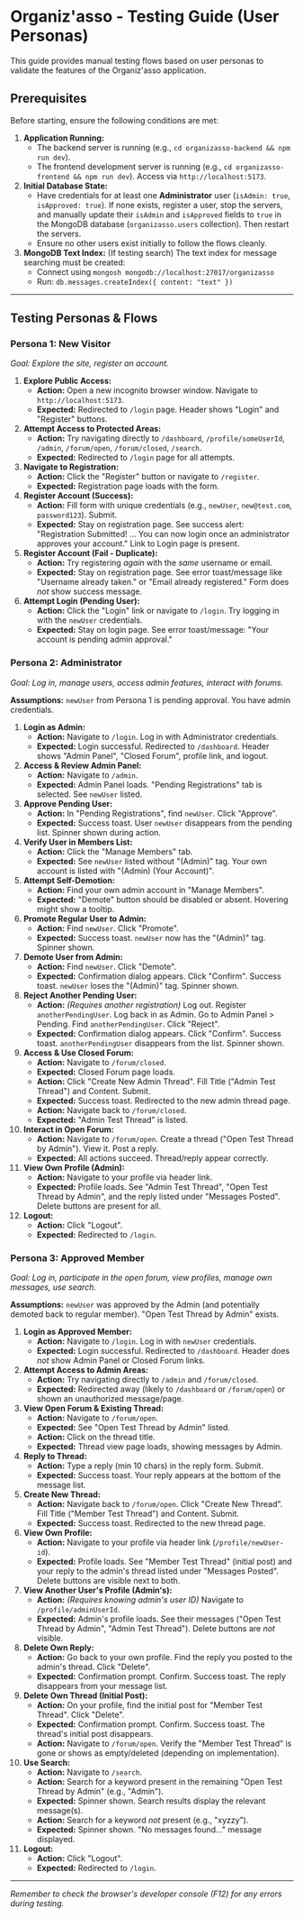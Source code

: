 # Organiz'asso - Testing Guide (User Personas)

This guide provides manual testing flows based on user personas to validate the features of the Organiz'asso application.

## Prerequisites

Before starting, ensure the following conditions are met:

1.  **Application Running:**
    *   The backend server is running (e.g., `cd organizasso-backend && npm run dev`).
    *   The frontend development server is running (e.g., `cd organizasso-frontend && npm run dev`). Access via `http://localhost:5173`.
2.  **Initial Database State:**
    *   Have credentials for at least one **Administrator** user (`isAdmin: true`, `isApproved: true`). If none exists, register a user, stop the servers, and manually update their `isAdmin` and `isApproved` fields to `true` in the MongoDB database (`organizasso.users` collection). Then restart the servers.
    *   Ensure no other users exist initially to follow the flows cleanly.
3.  **MongoDB Text Index:** (If testing search) The text index for message searching must be created:
    *   Connect using `mongosh mongodb://localhost:27017/organizasso`
    *   Run: `db.messages.createIndex({ content: "text" })`

---

## Testing Personas & Flows

### Persona 1: New Visitor

*Goal: Explore the site, register an account.* 

1.  **Explore Public Access:**
    *   **Action:** Open a new incognito browser window. Navigate to `http://localhost:5173`.
    *   **Expected:** Redirected to `/login` page. Header shows "Login" and "Register" buttons.
2.  **Attempt Access to Protected Areas:**
    *   **Action:** Try navigating directly to `/dashboard`, `/profile/someUserId`, `/admin`, `/forum/open`, `/forum/closed`, `/search`.
    *   **Expected:** Redirected to `/login` page for all attempts.
3.  **Navigate to Registration:**
    *   **Action:** Click the "Register" button or navigate to `/register`.
    *   **Expected:** Registration page loads with the form.
4.  **Register Account (Success):**
    *   **Action:** Fill form with unique credentials (e.g., `newUser`, `new@test.com`, `password123`). Submit.
    *   **Expected:** Stay on registration page. See success alert: "Registration Submitted! ... You can now login once an administrator approves your account." Link to Login page is present.
5.  **Register Account (Fail - Duplicate):**
    *   **Action:** Try registering *again* with the *same* username or email.
    *   **Expected:** Stay on registration page. See error toast/message like "Username already taken." or "Email already registered." Form does *not* show success message.
6.  **Attempt Login (Pending User):**
    *   **Action:** Click the "Login" link or navigate to `/login`. Try logging in with the `newUser` credentials.
    *   **Expected:** Stay on login page. See error toast/message: "Your account is pending admin approval."

### Persona 2: Administrator

*Goal: Log in, manage users, access admin features, interact with forums.* 

**Assumptions:** `newUser` from Persona 1 is pending approval. You have admin credentials.

1.  **Login as Admin:**
    *   **Action:** Navigate to `/login`. Log in with Administrator credentials.
    *   **Expected:** Login successful. Redirected to `/dashboard`. Header shows "Admin Panel", "Closed Forum", profile link, and logout.
2.  **Access & Review Admin Panel:**
    *   **Action:** Navigate to `/admin`.
    *   **Expected:** Admin Panel loads. "Pending Registrations" tab is selected. See `newUser` listed.
3.  **Approve Pending User:**
    *   **Action:** In "Pending Registrations", find `newUser`. Click "Approve".
    *   **Expected:** Success toast. User `newUser` disappears from the pending list. Spinner shown during action.
4.  **Verify User in Members List:**
    *   **Action:** Click the "Manage Members" tab.
    *   **Expected:** See `newUser` listed without "(Admin)" tag. Your own account is listed with "(Admin) (Your Account)".
5.  **Attempt Self-Demotion:**
    *   **Action:** Find your own admin account in "Manage Members".
    *   **Expected:** "Demote" button should be disabled or absent. Hovering might show a tooltip.
6.  **Promote Regular User to Admin:**
    *   **Action:** Find `newUser`. Click "Promote".
    *   **Expected:** Success toast. `newUser` now has the "(Admin)" tag. Spinner shown.
7.  **Demote User from Admin:**
    *   **Action:** Find `newUser`. Click "Demote".
    *   **Expected:** Confirmation dialog appears. Click "Confirm". Success toast. `newUser` loses the "(Admin)" tag. Spinner shown.
8.  **Reject Another Pending User:**
    *   **Action:** *(Requires another registration)* Log out. Register `anotherPendingUser`. Log back in as Admin. Go to Admin Panel > Pending. Find `anotherPendingUser`. Click "Reject".
    *   **Expected:** Confirmation dialog appears. Click "Confirm". Success toast. `anotherPendingUser` disappears from the list. Spinner shown.
9.  **Access & Use Closed Forum:**
    *   **Action:** Navigate to `/forum/closed`.
    *   **Expected:** Closed Forum page loads.
    *   **Action:** Click "Create New Admin Thread". Fill Title ("Admin Test Thread") and Content. Submit.
    *   **Expected:** Success toast. Redirected to the new admin thread page.
    *   **Action:** Navigate back to `/forum/closed`.
    *   **Expected:** "Admin Test Thread" is listed.
10. **Interact in Open Forum:**
    *   **Action:** Navigate to `/forum/open`. Create a thread ("Open Test Thread by Admin"). View it. Post a reply.
    *   **Expected:** All actions succeed. Thread/reply appear correctly.
11. **View Own Profile (Admin):**
    *   **Action:** Navigate to your profile via header link.
    *   **Expected:** Profile loads. See "Admin Test Thread", "Open Test Thread by Admin", and the reply listed under "Messages Posted". Delete buttons are present for all.
12. **Logout:**
    *   **Action:** Click "Logout".
    *   **Expected:** Redirected to `/login`.

### Persona 3: Approved Member

*Goal: Log in, participate in the open forum, view profiles, manage own messages, use search.* 

**Assumptions:** `newUser` was approved by the Admin (and potentially demoted back to regular member). "Open Test Thread by Admin" exists.

1.  **Login as Approved Member:**
    *   **Action:** Navigate to `/login`. Log in with `newUser` credentials.
    *   **Expected:** Login successful. Redirected to `/dashboard`. Header does *not* show Admin Panel or Closed Forum links.
2.  **Attempt Access to Admin Areas:**
    *   **Action:** Try navigating directly to `/admin` and `/forum/closed`.
    *   **Expected:** Redirected away (likely to `/dashboard` or `/forum/open`) or shown an unauthorized message/page.
3.  **View Open Forum & Existing Thread:**
    *   **Action:** Navigate to `/forum/open`.
    *   **Expected:** See "Open Test Thread by Admin" listed.
    *   **Action:** Click on the thread title.
    *   **Expected:** Thread view page loads, showing messages by Admin.
4.  **Reply to Thread:**
    *   **Action:** Type a reply (min 10 chars) in the reply form. Submit.
    *   **Expected:** Success toast. Your reply appears at the bottom of the message list.
5.  **Create New Thread:**
    *   **Action:** Navigate back to `/forum/open`. Click "Create New Thread". Fill Title ("Member Test Thread") and Content. Submit.
    *   **Expected:** Success toast. Redirected to the new thread page.
6.  **View Own Profile:**
    *   **Action:** Navigate to your profile via header link (`/profile/newUser-id`).
    *   **Expected:** Profile loads. See "Member Test Thread" (initial post) and your reply to the admin's thread listed under "Messages Posted". Delete buttons are visible next to both.
7.  **View Another User's Profile (Admin's):**
    *   **Action:** *(Requires knowing admin's user ID)* Navigate to `/profile/adminUserId`.
    *   **Expected:** Admin's profile loads. See their messages ("Open Test Thread by Admin", "Admin Test Thread"). Delete buttons are *not* visible.
8.  **Delete Own Reply:**
    *   **Action:** Go back to your own profile. Find the reply you posted to the admin's thread. Click "Delete".
    *   **Expected:** Confirmation prompt. Confirm. Success toast. The reply disappears from your message list.
9.  **Delete Own Thread (Initial Post):**
    *   **Action:** On your profile, find the initial post for "Member Test Thread". Click "Delete".
    *   **Expected:** Confirmation prompt. Confirm. Success toast. The thread's initial post disappears.
    *   **Action:** Navigate to `/forum/open`. Verify the "Member Test Thread" is gone or shows as empty/deleted (depending on implementation).
10. **Use Search:**
    *   **Action:** Navigate to `/search`.
    *   **Action:** Search for a keyword present in the remaining "Open Test Thread by Admin" (e.g., "Admin").
    *   **Expected:** Spinner shown. Search results display the relevant message(s).
    *   **Action:** Search for a keyword *not* present (e.g., "xyzzy").
    *   **Expected:** Spinner shown. "No messages found..." message displayed.
11. **Logout:**
    *   **Action:** Click "Logout".
    *   **Expected:** Redirected to `/login`.

---

*Remember to check the browser's developer console (F12) for any errors during testing.* 